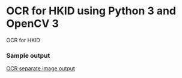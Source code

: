 # OCR for HKID using Python 3 and OpenCV 3

OCR for HKID

### Sample output
[OCR separate image output](alucard001.github.com/ocr-for-hkid/hkid-output.png)
